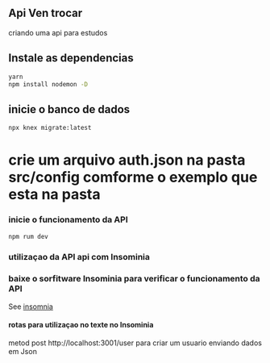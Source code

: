 ## Api Ven trocar 

criando uma api para estudos 
<!-- #  Front end da Arplicaçao 
See [Repositorio front end](https://github.com). -->


## Instale as dependencias
```bash
yarn
npm install nodemon -D
```
## inicie o banco de dados 
```bash
npx knex migrate:latest
```
# crie um arquivo auth.json na pasta src/config comforme o exemplo que esta na pasta 

### inicie o funcionamento da API
```bash
npm rum dev
```
### utilizaçao da API  api com Insominia 

### baixe o sorfitware Insominia para verificar o funcionamento da API 
See [insomnia](https://insomnia.rest/)

#### rotas para utilizaçao no  texte no Insominia 

metod post http://localhost:3001/user para criar um usuario enviando dados em Json 

<!-- ### Repositorio font end -->
<!-- See [Repositorio front end](https://github.com/Goncalves-Rafael/megahack3_grupo13_front). -->

